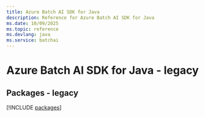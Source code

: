 ```yaml
---
title: Azure Batch AI SDK for Java
description: Reference for Azure Batch AI SDK for Java
ms.date: 10/09/2025
ms.topic: reference
ms.devlang: java
ms.service: batchai
---
```

# Azure Batch AI SDK for Java - legacy
## Packages - legacy
[!INCLUDE [packages](batch-ai-index.md)]